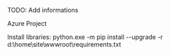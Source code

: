 TODO: Add informations


Azure Project

Install libraries:
  python.exe -m pip install --upgrade -r d:\home\site\wwwroot\requirements.txt